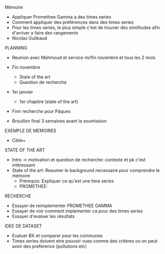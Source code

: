 Mémoire

- Appliquer Promethee Gamma a des times series
- Comment appliquer des préférences dans des times series
- Pour les times series, le plus simple c'est de trouver des similitudes afin d'arriver a faire des rangements
- Nicolas Guilbaud


PLANNING
- Reunion avec Mahmoud et service mi/fin novembre et tous les 2 mois
- Fin novembre
	- State of the art
	- Question de recherche

- 1er janvier
	- 1er chapitre (state of the art)
	
- Finir recherche pour Pâques
- Brouillon final 3 semaines avant la soumission


EXEMPLE DE MEMOIRES
- Cible+

STATE OF THE ART
- Intro -> motivation et question de recherche: contexte et pk c'est intéressant
- State of the art: Resumer le background necessaire pour comprendre le mémoire
	- Prérequis: Expliquer ce qu'est une time series
	- PROMETHEE:

RECHERCHE
- Essayer de reimplementer PROMETHEE GAMMA
- Essayer de voir comment implementer ca pour des times series
- Essayer d'evaluer les résultats

IDEE DE DATASET
- Evaluer BX et comparer pour les communes
- Times series doivent etre pouvoir vues comme des critères ou on peut avoir des preference (pollutions etc)


